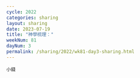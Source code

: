 ```yaml
---
cycle: 2022
categories: sharing
layout: sharing
date: 2023-07-19
title: "神學梳理："
weekNum: 81
dayNum: 3
permalink: /sharing/2022/wk81-day3-sharing.html
---
```

[](https://eccseattle.github.io/media/sharing/2022/wk081/2023-07-19-bin.m4a)

`小錢`
